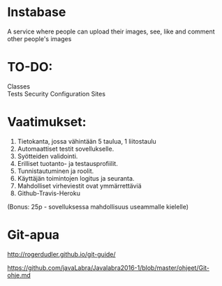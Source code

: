 # Instabase
A service where people can upload their images, see, like and comment other people's images 

# TO-DO:  
Classes  
Tests 
Security Configuration
Sites

# Vaatimukset:
1. Tietokanta, jossa vähintään 5 taulua, 1 liitostaulu
2. Automaattiset testit sovellukselle.
3. Syötteiden validointi.
4. Erilliset tuotanto- ja testausprofiilit.
5. Tunnistautuminen ja roolit. 
6. Käyttäjän toimintojen logitus ja seuranta.
7. Mahdolliset virheviestit ovat ymmärrettäviä
8. Github-Travis-Heroku

(Bonus: 25p - sovelluksessa mahdollisuus useammalle kielelle)


# Git-apua 
http://rogerdudler.github.io/git-guide/

https://github.com/javaLabra/Javalabra2016-1/blob/master/ohjeet/Git-ohje.md
